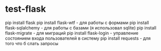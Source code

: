 # test-flask
pip install flask
pip install flask-wtf - для работы с формами
pip install flask-sqlalchemy - для работы с базами (я использовал sqlite)
pip install flask-migrate - для миграций
pip install flask-login - управление состоянием входа пользователей в систему
pip install requests - для того что б слать запросы
